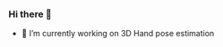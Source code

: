 ### Hi there 👋

<!--
**Sreerag-ibtl/Sreerag-ibtl** is a ✨ _special_ ✨ repository because its `README.md` (this file) appears on your GitHub profile.
-->


- 🔭 I’m currently working on 3D Hand pose estimation

<!--
- 🌱 I’m currently learning ...
- 👯 I’m looking to collaborate on ...
- 🤔 I’m looking for help with ...
- 💬 Ask me about ...
- 📫 How to reach me: sreeragibtl@gmail.com
- 😄 Pronouns: ...???
- ⚡ Fun fact: ...
-->
